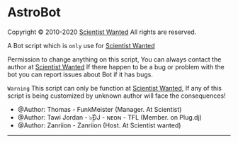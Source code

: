 AstroBot
========
Copyright © 2010-2020 [Scientist Wanted](http://plug.dj/scientists/) All rights are reserved.

A Bot script which is `only` use for [Scientist Wanted](http://plug.dj/scientists/)

Permission to change anything on this script, You can always contact the author at
[Scientist Wanted](http://goo.gl/cMMMc1)
If there happen to be a bug or problem with the bot you can report issues about Bot if it has bugs.


`Warning` This script can only be function at [Scientist Wanted](http://plug.dj/scientists/), If any of this script is being customized by unknown author will face the consequences!

 * @Author:    Thomas - FunkMeister (Manager. At Scientist)
 * @Author:    Tawi Jordan - ๖ۣۜĐJ - ɴᴇᴏɴ - TFL (Member. on Plug.dj)
 * @Author:    Zanriion - Zanriion (Host. At Scientist wanted)

--------------
